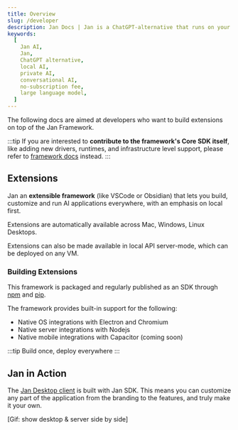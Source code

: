 ```yaml
---
title: Overview
slug: /developer
description: Jan Docs | Jan is a ChatGPT-alternative that runs on your own computer, with a local API server.
keywords:
  [
    Jan AI,
    Jan,
    ChatGPT alternative,
    local AI,
    private AI,
    conversational AI,
    no-subscription fee,
    large language model,
  ]
---
```


<head>
  <title>Jan AI Developer Documentation - Building Extensions and SDK Overview</title>
  <meta charSet="utf-8" />
  <meta name="description" content="Guide for developers on building extensions on top of the Jan Framework. Learn about Jan's extensible framework for AI applications, available on all platforms." />
  <meta name="keywords" content="Jan AI, Jan, ChatGPT alternative, local AI, private AI, conversational AI, no-subscription fee, large language model, extensible framework, SDK, building extensions" />
  <meta name="twitter:card" content="summary" />
  <link rel="canonical" href="https://jan.ai/developer/" />
  <meta property="og:title" content="Jan AI Developer Documentation - Building Extensions and SDK Overview" />
  <meta property="og:description" content="Guide for developers on building extensions on top of the Jan Framework. Learn about Jan's extensible framework for AI applications, available on all platforms." />
  <meta property="og:url" content="https://jan.ai/developer/" />
  <meta property="og:type" content="article" />
  <meta property="og:image" content="https://jan.ai/img/og-image.svg" />
</head>

The following docs are aimed at developers who want to build extensions on top of the Jan Framework.

:::tip
If you are interested to **contribute to the framework's Core SDK itself**, like adding new drivers, runtimes, and infrastructure level support, please refer to [framework docs](/developer/framework) instead.
:::

## Extensions

Jan an **extensible framework** (like VSCode or Obsidian) that lets you build, customize and run AI applications everywhere, with an emphasis on local first.

Extensions are automatically available across Mac, Windows, Linux Desktops.

Extensions can also be made available in local API server-mode, which can be deployed on any VM.

### Building Extensions

This framework is packaged and regularly published as an SDK through [npm](https://www.npmjs.com/org/janhq) and [pip](https://pypi.org/).

The framework provides built-in support for the following:

- Native OS integrations with Electron and Chromium
- Native server integrations with Nodejs
- Native mobile integrations with Capacitor (coming soon)

:::tip
Build once, deploy everywhere
:::

## Jan in Action

The [Jan Desktop client](https://github.com/janhq/jan/releases) is built with Jan SDK. This means you can customize any part of the application from the branding to the features, and truly make it your own.

[Gif: show desktop & server side by side]
